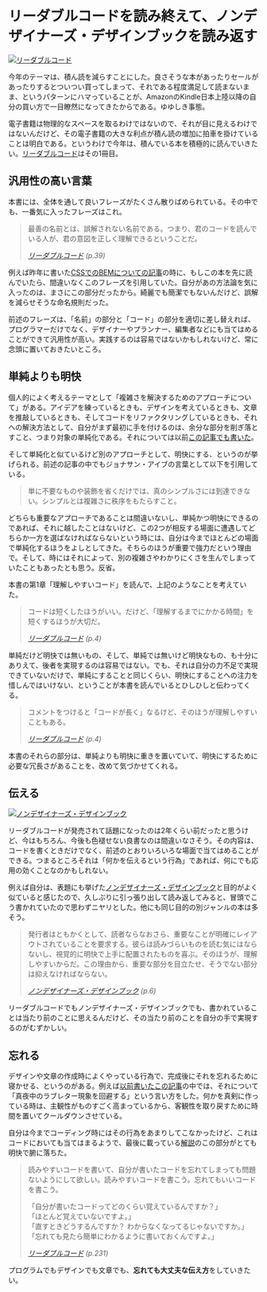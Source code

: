 # <span>リーダブルコードを読み終えて、</span><span>ノンデザイナーズ・デザインブックを読み返す</span>

<a href="http://www.amazon.co.jp/o/ASIN/4873115655/ruedap-22/" class="c-bookCover"><img src="http://ecx.images-amazon.com/images/I/51MgH8Jmr3L._CR2,2,352,498_.jpg" alt="リーダブルコード"></a>

今年のテーマは、積ん読を減らすことにした。良さそうな本があったりセールがあったりするとついつい買ってしまって、それである程度満足して読まないまま、というパターンにハマっていることが、AmazonのKindle日本上陸以降の自分の買い方で一目瞭然になってきたからである。ゆゆしき事態。

電子書籍は物理的なスペースを取るわけではないので、それが目に見えるわけではないんだけど、その電子書籍の大きな利点が積ん読の増加に拍車を掛けていることは明白である。というわけで今年は、積んでいる本を積極的に読んでいきたい。[リーダブルコード](http://www.amazon.co.jp/o/ASIN/4873115655/ruedap-22/)はその1冊目。


## 汎用性の高い言葉

本書には、全体を通して良いフレーズがたくさん散りばめられている。その中でも、一番気に入ったフレーズはこれ。

> 最善の名前とは、誤解されない名前である。つまり、君のコードを読んでいる人が、君の意図を正しく理解できるということだ。
>
> <cite>[リーダブルコード](http://www.amazon.co.jp/o/ASIN/4873115655/ruedap-22/) (p.39)</cite>

例えば昨年に書いた[CSSでのBEMについての記事](/2013/10/29/block-element-modifier)の時に、もしこの本を先に読んでいたら、間違いなくこのフレーズを引用していた。自分があの方法論を気に入ったのは、まさにこの部分だったから。綺麗でも簡潔でもないんだけど、誤解を減らせそうな命名規則だった。

前述のフレーズは、「名前」の部分と「コード」の部分を適切に差し替えれば、プログラマーだけでなく、デザイナーやプランナー、編集者などにも当てはめることができて汎用性が高い。実践するのは容易ではないかもしれないけど、常に念頭に置いておきたいところ。


## 単純よりも明快

個人的によく考えるテーマとして「複雑さを解決するためのアプローチについて」がある。アイデアを練っているときも、デザインを考えているときも、文章を推敲しているときも、そしてコードをリファクタリングしているときも、それへの解決方法として、自分がまず最初に手を付けるのは、余分な部分を削ぎ落とすこと、つまり対象の単純化である。それについては以前[この記事でも書いた](/2013/07/26/reboooot)。

そして単純化と似ているけど別のアプローチとして、明快にする、というのが挙げられる。前述の記事の中でもジョナサン・アイブの言葉として以下を引用している。

> 単に不要なものや装飾を省くだけでは、真のシンプルさには到達できない。シンプルとは複雑さに秩序をもたらすこと。

どちらも重要なアプローチであることは間違いないし、単純かつ明快にできるのであれば、それに越したことはないけど、この2つが相反する場面に遭遇してどちらか一方を選ばなければならないという時には、自分は今までほとんどの場面で単純化するほうをよしとしてきた。そちらのほうが重要で強力だという理由で。そして、時にはそれによって、別の複雑さやわかりにくさを生んでしまっていたこともあったとも思う。反省。

本書の第1章「理解しやすいコード」を読んで、上記のようなことを考えていた。

> コードは短くしたほうがいい。だけど、「理解するまでにかかる時間」を短くするほうが大切だ。
>
> <cite>[リーダブルコード](http://www.amazon.co.jp/o/ASIN/4873115655/ruedap-22/) (p.4)</cite>

単純だけど明快では無いもの、そして、単純では無いけど明快なもの、も十分にありえて、後者を実現するのは容易ではない。でも、それは自分の力不足で実現できていないだけで、単純にすることと同じくらい、明快にすることへの注力を惜しんではいけない、ということが本書を読んでいるとひしひしと伝わってくる。

> コメントをつけると「コードが長く」なるけど、そのほうが理解しやすいこともある。
>
> <cite>[リーダブルコード](http://www.amazon.co.jp/o/ASIN/4873115655/ruedap-22/) (p.4)</cite>

本書のそれらの部分は、単純よりも明快に重きを置いていて、明快にするために必要な冗長さがあることを、改めて気づかせてくれる。


## 伝える

<a href="http://www.amazon.co.jp/o/ASIN/4839928401/ruedap-22/" class="c-bookCover"><img src="http://ecx.images-amazon.com/images/I/41nvddaG9BL.jpg" alt="ノンデザイナーズ・デザインブック"></a>

リーダブルコードが発売されて話題になったのは2年くらい前だったと思うけど、今はもちろん、今後も色褪せない良書なのは間違いなさそう。その内容は、コードを書くときだけでなく、前述のとおりいろいろな場面で当てはめることができる。つまるところそれは「何かを伝えるという行為」であれば、何にでも応用の効くことなのかもしれない。


例えば自分は、表題にも挙げた[ノンデザイナーズ・デザインブック](http://www.amazon.co.jp/o/ASIN/4839928401/ruedap-22/)と目的がよく似ていると感じたので、久しぶりに引っ張り出して読み返してみると、冒頭でこう書かれていたので思わずニヤリとした。他にも同じ目的の別ジャンルの本は多そう。

> 発行者はともかくとして、読者ならなおさら、重要なことが明確にレイアウトされていることを要求する。彼らは読みづらいものを読む気にはならないし、視覚的に明快で上手に配置されたものを喜ぶ。そのほうが、理解しやすいからだ。この理由から、重要な部分を目立たせ、そうでない部分は抑えなければならない。
>
> <cite>[ノンデザイナーズ・デザインブック](http://www.amazon.co.jp/o/ASIN/4839928401/ruedap-22/) (p.6)</cite>

リーダブルコードでもノンデザイナーズ・デザインブックでも、書かれていることは当たり前のことに思えるんだけど、その当たり前のことを自分の手で実現するのがむずかしい。


## 忘れる

デザインや文章の作成時によくやっている行為で、完成後にそれを忘れるために寝かせる、というのがある。例えば[以前書いたこの記事](/2013/11/11/github-flow-blog)の中では、それについて「真夜中のラブレター現象を回避する」という言い方をした。何かを真剣に作っている時は、主観性がものすごく高まっているから、客観性を取り戻すために時間を置いてクールダウンさせている。

自分は今までコーディング時にはその行為をあまりしてこなかったけど、これはコードにおいても当てはまるようで、最後に載っている[解説](http://www.clear-code.com/blog/2012/6/11.html)のこの部分がとても明快で腑に落ちた。

> 読みやすいコードを書いて、自分が書いたコードを忘れてしまっても問題ないようにして欲しい。読みやすいコードを書こう。忘れてもいいコードを書こう。
>
> 「自分が書いたコードってどのくらい覚えているんですか？」  
> 「ほとんど覚えていないですよ。」  
> 「直すときどうするんですか？ わからなくなってるじゃないですか。」  
> 「忘れても見たら簡単にわかるように書いておくんですよ。」
>
> <cite>[リーダブルコード](http://www.amazon.co.jp/o/ASIN/4873115655/ruedap-22/) (p.231)</cite>

プログラムでもデザインでも文章でも、**忘れても大丈夫な伝え方**をしていきたい。
